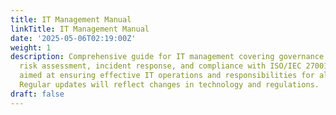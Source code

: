 ```yaml
---
title: IT Management Manual
linkTitle: IT Management Manual
date: '2025-05-06T02:19:00Z'
weight: 1
description: Comprehensive guide for IT management covering governance, security,
  risk assessment, incident response, and compliance with ISO/IEC 27001 standards,
  aimed at ensuring effective IT operations and responsibilities for all personnel.
  Regular updates will reflect changes in technology and regulations.
draft: false
---
```



<!-- Unsupported block type: table_of_contents -->

<!-- Unsupported block type: unsupported -->

